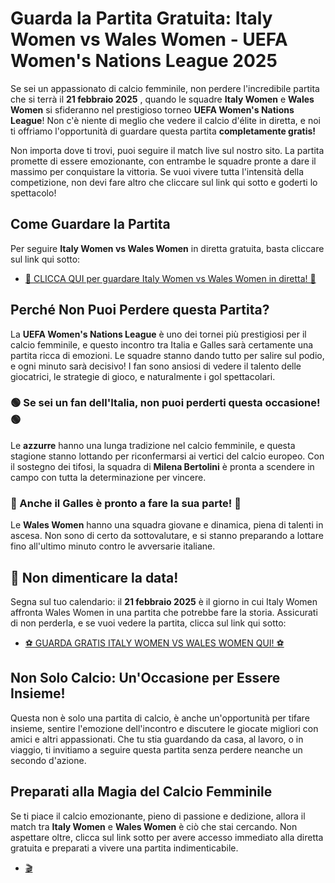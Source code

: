 # Guarda la Partita Gratuita: Italy Women vs Wales Women - UEFA Women's Nations League 2025

Se sei un appassionato di calcio femminile, non perdere l'incredibile partita che si terrà il **21 febbraio 2025** , quando le squadre **Italy Women** e **Wales Women** si sfideranno nel prestigioso torneo **UEFA Women's Nations League**! Non c'è niente di meglio che vedere il calcio d'élite in diretta, e noi ti offriamo l'opportunità di guardare questa partita **completamente gratis!**

Non importa dove ti trovi, puoi seguire il match live sul nostro sito. La partita promette di essere emozionante, con entrambe le squadre pronte a dare il massimo per conquistare la vittoria. Se vuoi vivere tutta l'intensità della competizione, non devi fare altro che cliccare sul link qui sotto e goderti lo spettacolo!

## Come Guardare la Partita

Per seguire **Italy Women vs Wales Women** in diretta gratuita, basta cliccare sul link qui sotto:

- [🎥 CLICCA QUI per guardare Italy Women vs Wales Women in diretta! 🎥](https://tinyurl.com/livestreamfreeo?st=Italy+Women+vs+Wales+Women&si=gh)

## Perché Non Puoi Perdere questa Partita?

La **UEFA Women's Nations League** è uno dei tornei più prestigiosi per il calcio femminile, e questo incontro tra Italia e Galles sarà certamente una partita ricca di emozioni. Le squadre stanno dando tutto per salire sul podio, e ogni minuto sarà decisivo! I fan sono ansiosi di vedere il talento delle giocatrici, le strategie di gioco, e naturalmente i gol spettacolari.

### 🟢 Se sei un fan dell'Italia, non puoi perderti questa occasione! 🟢

Le **azzurre** hanno una lunga tradizione nel calcio femminile, e questa stagione stanno lottando per riconfermarsi ai vertici del calcio europeo. Con il sostegno dei tifosi, la squadra di **Milena Bertolini** è pronta a scendere in campo con tutta la determinazione per vincere.

### 🔴 Anche il Galles è pronto a fare la sua parte! 🔴

Le **Wales Women** hanno una squadra giovane e dinamica, piena di talenti in ascesa. Non sono di certo da sottovalutare, e si stanno preparando a lottare fino all'ultimo minuto contro le avversarie italiane.

## 📅 Non dimenticare la data!

Segna sul tuo calendario: il **21 febbraio 2025** è il giorno in cui Italy Women affronta Wales Women in una partita che potrebbe fare la storia. Assicurati di non perderla, e se vuoi vedere la partita, clicca sul link qui sotto:

- [⚽ GUARDA GRATIS ITALY WOMEN VS WALES WOMEN QUI! ⚽](https://tinyurl.com/livestreamfreeo?st=Italy+Women+vs+Wales+Women&si=gh)

## Non Solo Calcio: Un'Occasione per Essere Insieme!

Questa non è solo una partita di calcio, è anche un'opportunità per tifare insieme, sentire l'emozione dell'incontro e discutere le giocate migliori con amici e altri appassionati. Che tu stia guardando da casa, al lavoro, o in viaggio, ti invitiamo a seguire questa partita senza perdere neanche un secondo d'azione.

## Preparati alla Magia del Calcio Femminile

Se ti piace il calcio emozionante, pieno di passione e dedizione, allora il match tra **Italy Women** e **Wales Women** è ciò che stai cercando. Non aspettare oltre, clicca sul link sotto per avere accesso immediato alla diretta gratuita e preparati a vivere una partita indimenticabile.

- [🎬](https://tinyurl.com/livestreamfreeo?st=Italy+Women+vs+Wales+Women&si=gh)
